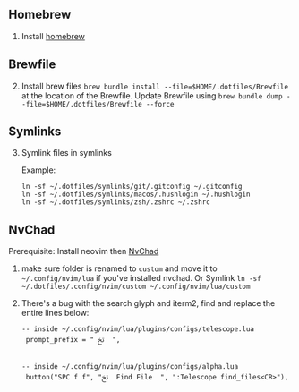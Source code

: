 ## Homebrew

1. Install [homebrew](https://brew.sh/)

## Brewfile

2. Install brew files `brew bundle install --file=$HOME/.dotfiles/Brewfile` at the location of the Brewfile. Update Brewfile using `brew bundle dump --file=$HOME/.dotfiles/Brewfile --force`

## Symlinks

3. Symlink files in symlinks

   Example:

   ```
   ln -sf ~/.dotfiles/symlinks/git/.gitconfig ~/.gitconfig
   ln -sf ~/.dotfiles/symlinks/macos/.hushlogin ~/.hushlogin
   ln -sf ~/.dotfiles/symlinks/zsh/.zshrc ~/.zshrc
   ```

## NvChad

Prerequisite: Install neovim then [NvChad](https://nvchad.github.io/)

1. make sure folder is renamed to `custom` and move it to `~/.config/nvim/lua` if you've installed nvchad. Or Symlink `ln -sf ~/.dotfiles/.config/nvim/custom ~/.config/nvim/lua/custom`
   

2. There's a bug with the search glyph and iterm2, find and replace the entire lines below:

   ```
   -- inside ~/.config/nvim/lua/plugins/configs/telescope.lua
    prompt_prefix = " ﰍ  ",


   -- inside ~/.config/nvim/lua/plugins/configs/alpha.lua
    button("SPC f f", "ﰍ  Find File  ", ":Telescope find_files<CR>"),
   ```
